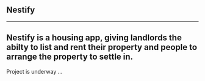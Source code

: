 ## Nestify
---
Nestify is a housing app, giving landlords the abilty to list and rent their property and people to arrange the property to settle in.
---
Project is underway ...